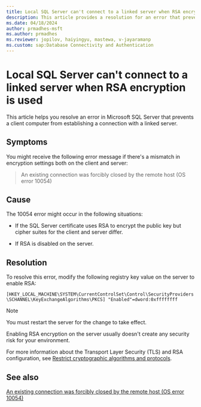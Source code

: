 ```yaml
---
title: Local SQL Server can't connect to a linked server when RSA encryption is used
description: This article provides a resolution for an error that prevents a client computer from connecting to the linked server.
ms.date: 04/18/2024
author: prmadhes-msft
ms.author: prmadhes
ms.reviewer: jopilov, haiyingyu, mastewa, v-jayaramanp
ms.custom: sap:Database Connectivity and Authentication
---
```


# Local SQL Server can't connect to a linked server when RSA encryption is used

This article helps you resolve an error in Microsoft SQL Server that prevents a client computer from establishing a connection with a linked server.

## Symptoms

You might receive the following error message if there's a mismatch in encryption settings both on the client and server:

> An existing connection was forcibly closed by the remote host (OS error 10054)

## Cause

The 10054 error might occur in the following situations:

- If the SQL Server certificate uses RSA to encrypt the public key but cipher suites for the client and server differ.

- If RSA is disabled on the server.

## Resolution

To resolve this error, modify the following registry key value on the server to enable RSA:

`[HKEY_LOCAL_MACHINE\SYSTEM\CurrentControlSet\Control\SecurityProviders\SCHANNEL\KeyExchangeAlgorithms\PKCS] "Enabled"=dword:0xffffffff`

> [!NOTE]
> You must restart the server for the change to take effect.

Enabling RSA encryption on the server usually doesn't create any security risk for your environment.

For more information about the Transport Layer Security (TLS) and RSA configuration, see [Restrict cryptographic algorithms and protocols](../../../windows-server/certificates-and-public-key-infrastructure-pki/restrict-cryptographic-algorithms-protocols-schannel.md).

## See also

[An existing connection was forcibly closed by the remote host (OS error 10054)](tls-exist-connection-closed.md)
